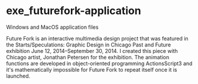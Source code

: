 # exe_futurefork-application
 Windows and MacOS application files

 
Future Fork is an interactive multimedia design project that was featured in the Starts/Speculations: Graphic Design in Chicago Past and Future exhibition June 12, 2014–September 30, 2014. I created this piece with Chicago artist, Jonathan Petersen for the exhibition. The animation functions are developed in object-oriented programming ActionsScript3 and it's mathematically impossible for Future Fork to repeat itself once it is launched.
